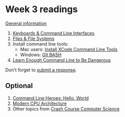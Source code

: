 # Week 3 readings

[General information](../README.md#readings)

1. [Keyboards & Command Line Interfaces](https://thecrashcourse.com/courses/keyboards-command-line-interfaces-crash-course-computer-science-22/)
1. [Files & File Systems](https://thecrashcourse.com/courses/files-file-systems-crash-course-computer-science-20/)
1. Install command line tools:
   - Mac users: [Install XCode Command Line Tools](https://www.freecodecamp.org/news/install-xcode-command-line-tools/)
   - Windows: [Git BASH](https://gitforwindows.org/)
1. [Learn Enough Command Line to Be Dangerous](https://www.learnenough.com/command-line-tutorial/basics)

Don't forget to [submit a response](../README.md#responses).

## Optional

1. [Command Line Heroes: Hello, World](https://www.redhat.com/en/command-line-heroes/season-2/hello-world)
1. [Modern CPU Architecture](https://www.youtube.com/watch?v=vgPFzblBh7w)
1. Other topics from [Crash Course Computer Science](https://thecrashcourse.com/topic/computerscience/)
